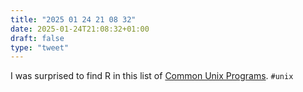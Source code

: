 ```yaml
---
title: "2025 01 24 21 08 32"
date: 2025-01-24T21:08:32+01:00
draft: false
type: "tweet"
---
```

I was surprised to find R in this list of [Common Unix Programs](https://darwinsys.com/history/origins.html). `#unix`

